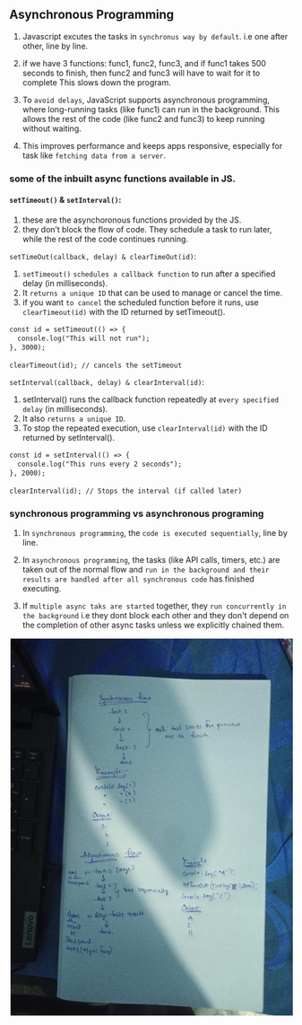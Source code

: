## Asynchronous Programming
1. Javascript excutes the tasks in `synchronus way by default`. i.e one after other, line by line.

2. if we have 3 functions: func1, func2, func3, and if func1 takes 500 seconds to finish, then func2 and func3 will have to wait for it to complete This slows down the program.

3. To `avoid delays`, JavaScript supports asynchronous programming, where long-running tasks (like func1) can run in the background. This allows the rest of the code (like func2 and func3) to keep running without waiting.

4. This improves performance and keeps apps responsive, especially for task like `fetching data from a server`.

### some of the inbuilt async functions available in JS.
#### `setTimeout()` & `setInterval()`:
1. these are the asynchoronous functions provided by the JS.
2. they don’t block the flow of code. They schedule a task to run later, while the rest of the code continues running. 

`setTimeOut(callback, delay) & clearTimeOut(id)`: 
1. `setTimeout()` `schedules a callback function` to run after a specified delay (in milliseconds).
2. It `returns a unique ID` that can be used to manage or cancel the time.
3. if you want `to cancel` the scheduled function before it runs, use `clearTimeout(id)` with the ID returned by setTimeout().
```JS
const id = setTimeout(() => {
  console.log("This will not run");
}, 3000);

clearTimeout(id); // cancels the setTimeout
```


`setInterval(callback, delay) & clearInterval(id)`:
1. setInterval() runs the callback function repeatedly at `every specified delay` (in milliseconds).
2. It also `returns a unique ID`.
3. To stop the repeated execution, use `clearInterval(id)` with the ID returned by setInterval().
```JS
const id = setInterval(() => {
  console.log("This runs every 2 seconds");
}, 2000);

clearInterval(id); // Stops the interval (if called later)
```
### synchronous programming vs asynchronous programing
1. In `synchronous programming`, the `code is executed sequentially`, line by line.

2. In `asynchronous programming`, the tasks (like API calls, timers, etc.) are taken out of the normal flow and `run in the background and their results are handled after all synchronous code` has finished executing.

3. If `multiple async taks are started` together, they `run concurrently in the background` i.e they dont block each other and they don't depend on the completion of other async tasks unless we explicitly chained them.

<img src="./asynchronous_flow_diagram.jpg" style="border:2px solid white" alt="flow chart">
